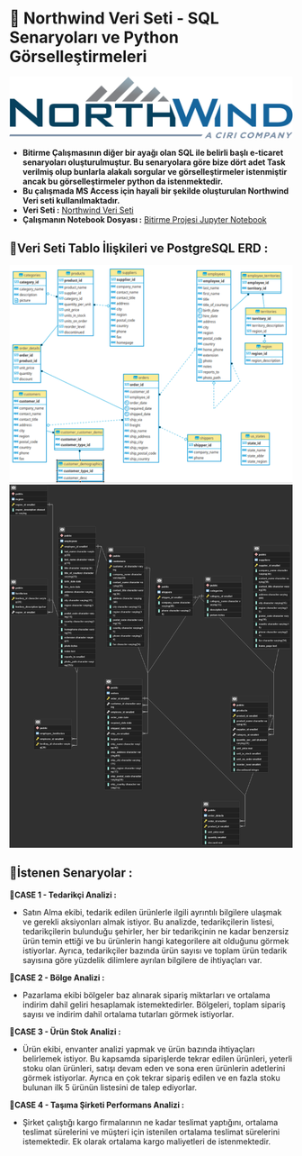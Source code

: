 # 📑 **Northwind Veri Seti - SQL Senaryoları ve Python Görselleştirmeleri**

![img](https://github.com/hamzaugursumer/CapstoneProjectKodlasam-2/blob/main/Northwind%20Data.png)

* **Bitirme Çalışmasının diğer bir ayağı olan SQL ile belirli başlı e-ticaret senaryoları oluşturulmuştur. Bu senaryolara göre bize dört adet Task verilmiş olup bunlarla alakalı sorgular ve görselleştirmeler istenmiştir ancak bu görselleştirmeler python da istenmektedir.**
* **Bu çalışmada MS Access için hayali bir şekilde oluşturulan Northwind Veri seti kullanılmaktadır.**
* **Veri Seti :** [Northwind Veri Seti](https://github.com/pthom/northwind_psql/blob/master/northwind.sql)
* **Çalışmanın Notebook Dosyası :** [Bitirme Projesi Jupyter Notebook](https://github.com/hamzaugursumer/CapstoneProjectKodlasam-2/blob/main/Capstone%20Project%20SQL%20Vis..ipynb)

## 📌Veri Seti Tablo İlişkileri ve PostgreSQL ERD :

![img](https://github.com/hamzaugursumer/CapstoneProjectKodlasam-2/blob/main/Tablo%20%C4%B0li%C5%9Fkileri.png)
![img](https://github.com/hamzaugursumer/CapstoneProjectKodlasam-2/blob/main/ERD.png)
## 📌İstenen Senaryolar : 
🚀**CASE 1 - Tedarikçi Analizi :**

* Satın Alma ekibi, tedarik edilen ürünlerle ilgili ayrıntılı bilgilere ulaşmak ve gerekli aksiyonları almak istiyor. Bu analizde, tedarikçilerin listesi, tedarikçilerin bulunduğu şehirler, her bir tedarikçinin ne kadar benzersiz ürün temin ettiği ve bu ürünlerin hangi kategorilere ait olduğunu görmek istiyorlar. Ayrıca, tedarikçiler bazında ürün sayısı ve toplam ürün tedarik sayısına göre yüzdelik dilimlere ayrılan bilgilere de ihtiyaçları var.

🚀**CASE 2 - Bölge Analizi :**

* Pazarlama ekibi bölgeler baz alınarak sipariş miktarları ve ortalama indirim dahil geliri hesaplamak istemektedirler. Bölgeleri, toplam sipariş sayısı ve indirim dahil ortalama tutarları görmek istiyorlar.

🚀**CASE 3 - Ürün Stok Analizi :**

* Ürün ekibi, envanter analizi yapmak ve ürün bazında ihtiyaçları belirlemek istiyor. Bu kapsamda siparişlerde tekrar edilen ürünleri, yeterli stoku olan ürünleri, satışı devam eden ve sona eren ürünlerin adetlerini görmek istiyorlar. Ayrıca en çok tekrar sipariş edilen ve en fazla stoku bulunan ilk 5 ürünün listesini de talep ediyorlar.

🚀**CASE 4 - Taşıma Şirketi Performans Analizi :**

* Şirket çalıştığı kargo firmalarının ne kadar teslimat yaptığını, ortalama teslimat sürelerini ve müşteri için istenilen ortalama teslimat sürelerini istemektedir. Ek olarak ortalama kargo maliyetleri de istenmektedir.
